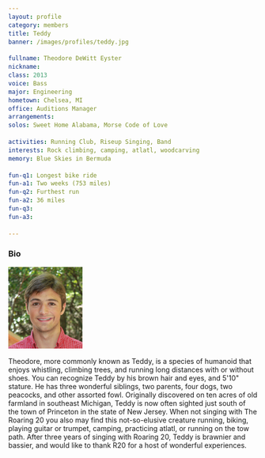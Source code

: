```yaml
---
layout: profile
category: members
title: Teddy
banner: /images/profiles/teddy.jpg

fullname: Theodore DeWitt Eyster
nickname: 
class: 2013
voice: Bass
major: Engineering
hometown: Chelsea, MI
office: Auditions Manager
arrangements: 
solos: Sweet Home Alabama, Morse Code of Love

activities: Running Club, Riseup Singing, Band
interests: Rock climbing, camping, atlatl, woodcarving
memory: Blue Skies in Bermuda

fun-q1: Longest bike ride
fun-a1: Two weeks (753 miles)
fun-q2: Furthest run
fun-a2: 36 miles
fun-q3: 
fun-a3: 

---
```


### Bio

![Teddy](/images/members/current/teddy.jpg)

Theodore, more commonly known as Teddy, is a species of humanoid that
enjoys whistling, climbing trees, and running long distances with or
without shoes. You can recognize Teddy by his brown hair and eyes, and
5'10" stature. He has three wonderful siblings, two parents, four
dogs, two peacocks, and other assorted fowl. Originally discovered on
ten acres of old farmland in southeast Michigan, Teddy is now often
sighted just south of the town of Princeton in the state of New
Jersey. When not singing with The Roaring 20 you also may find this
not-so-elusive creature running, biking, playing guitar or trumpet,
camping, practicing atlatl, or running on the tow path.  After three years of singing with Roaring 20, Teddy is brawnier and bassier, and would like to thank R20 for a host of wonderful experiences.
